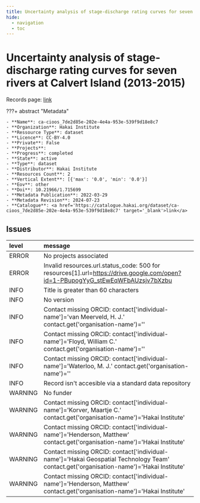 ```yaml
---
title: Uncertainty analysis of stage-discharge rating curves for seven rivers at Calvert Island (2013-2015)
hide:
  - navigation
  - toc
---
```


# Uncertainty analysis of stage-discharge rating curves for seven rivers at Calvert Island (2013-2015)

Records page: <a href='https://catalogue.hakai.org/dataset/ca-cioos_7de2d85e-202e-4e4a-953e-539f9d18e8c7' target='_blank'>link</a>

???+ abstract "Metadata"

    - **Name**: ca-cioos_7de2d85e-202e-4e4a-953e-539f9d18e8c7 
    - **Organization**: Hakai Institute 
    - **Ressource Type**: dataset 
    - **Licence**: CC-BY-4.0 
    - **Private**: False 
    - **Projects**:  
    - **Progress**: completed 
    - **State**: active 
    - **Type**: dataset 
    - **Distributor**: Hakai Institute 
    - **Resources Count**: 2 
    - **Vertical Extent**: [{'max': '0.0', 'min': '0.0'}] 
    - **Eov**: other 
    - **Doi**: 10.21966/1.715699 
    - **Metadata Publication**: 2022-03-29 
    - **Metadata Revision**: 2024-07-23 
    - **Catalogue**: <a href='https://catalogue.hakai.org/dataset/ca-cioos_7de2d85e-202e-4e4a-953e-539f9d18e8c7' target='_blank'>link</a> 

<div id='map'></div>




## Issues
| level   | message                                                                                                                                 |
|:--------|:----------------------------------------------------------------------------------------------------------------------------------------|
| ERROR   | No projects associated                                                                                                                  |
| ERROR   | Invalid resources.url.status_code: 500 for resources[1].url=https://drive.google.com/open?id=1-PBupogYyG_stEwEqWFbAUzsjv7bXzbu          |
| INFO    | Title is greater than 60 characters                                                                                                     |
| INFO    | No version                                                                                                                              |
| INFO    | Contact missing ORCID: contact['individual-name']='van Meerveld, H. J.' contact.get('organisation-name')=''                             |
| INFO    | Contact missing ORCID: contact['individual-name']='Floyd, William C.' contact.get('organisation-name')=''                               |
| INFO    | Contact missing ORCID: contact['individual-name']='Waterloo, M. J.' contact.get('organisation-name')=''                                 |
| INFO    | Record isn't accesible via a standard data repository                                                                                   |
| WARNING | No funder                                                                                                                               |
| WARNING | Contact missing ORCID: contact['individual-name']='Korver, Maartje C.' contact.get('organisation-name')='Hakai Institute'               |
| WARNING | Contact missing ORCID: contact['individual-name']='Henderson, Matthew' contact.get('organisation-name')='Hakai Institute'               |
| WARNING | Contact missing ORCID: contact['individual-name']='Hakai Geospatial Technology Team' contact.get('organisation-name')='Hakai Institute' |
| WARNING | Contact missing ORCID: contact['individual-name']='Henderson, Matthew' contact.get('organisation-name')='Hakai Institute'               |


<script>
   document.addEventListener("DOMContentLoaded", function() {
    var map = L.map('map').setView([51.505, -125.09], 5);
    L.tileLayer('https://tile.openstreetmap.org/{z}/{x}/{y}.png', {
        maxZoom: 19,
        attribution: '&copy; <a href="http://www.openstreetmap.org/copyright">OpenStreetMap</a>'
    }).addTo(map);
    var geojsonFeature = {
        "type": "Feature",
        "properties": {
            "name" : "Uncertainty analysis of stage-discharge rating curves for seven rivers at Calvert Island (2013-2015)"
        },
        "geometry": {'type': 'Polygon', 'coordinates': [[[-128.11706194, 51.62592806], [-127.94402727, 51.62592806], [-127.94402727, 51.71110094], [-128.11706194, 51.71110094], [-128.11706194, 51.62592806]]]}
    }
    L.geoJSON(geojsonFeature).addTo(map);
   })
</script>